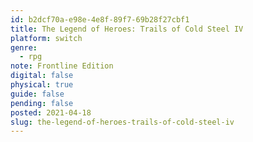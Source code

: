 ```yaml
---
id: b2dcf70a-e98e-4e8f-89f7-69b28f27cbf1
title: The Legend of Heroes: Trails of Cold Steel IV
platform: switch
genre:
  - rpg
note: Frontline Edition
digital: false
physical: true
guide: false
pending: false
posted: 2021-04-18
slug: the-legend-of-heroes-trails-of-cold-steel-iv
---
```

